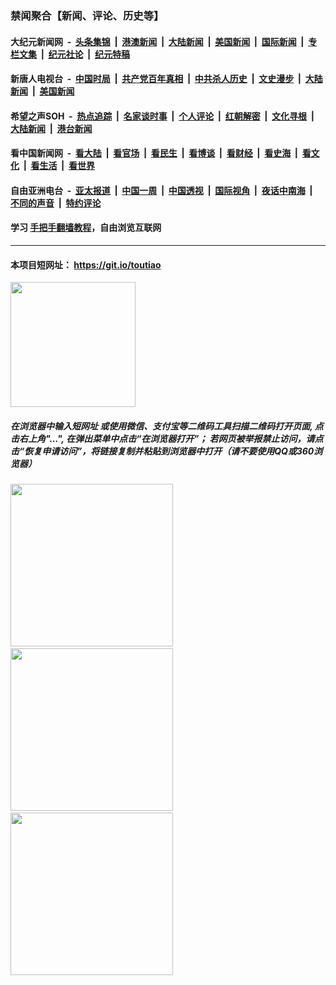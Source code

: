 ### 禁闻聚合【新闻、评论、历史等】

#### 大纪元新闻网 &nbsp;-&nbsp; [头条集锦](indexes/E头条集锦.md?t=02152233) &nbsp;|&nbsp; [港澳新闻](indexes/E港澳新闻.md?t=02152233)  &nbsp;|&nbsp; [大陆新闻](indexes/E大陆新闻.md?t=02152233) &nbsp;|&nbsp; [美国新闻](indexes/E美国新闻.md?t=02152233) &nbsp;|&nbsp; [国际新闻](indexes/E国际新闻.md?t=02152233) &nbsp;|&nbsp; [专栏文集](indexes/E专栏文集.md?t=02152233) &nbsp;|&nbsp; [纪元社论](indexes/E纪元社论.md?t=02152233) &nbsp;|&nbsp; [纪元特稿](indexes/E纪元特稿.md?t=02152233) 

#### 新唐人电视台 &nbsp;-&nbsp; [中国时局](indexes/N中国时局.md?t=02152233) &nbsp;|&nbsp; [共产党百年真相](indexes/N共产党百年真相.md?t=02152233) &nbsp;|&nbsp; [中共杀人历史](indexes/N中共杀人历史.md?t=02152233) &nbsp;|&nbsp; [文史漫步](indexes/N文史漫步.md?t=02152233) &nbsp;|&nbsp; [大陆新闻](indexes/N大陆新闻.md?t=02152233) &nbsp;|&nbsp; [美国新闻](indexes/N美国新闻.md?t=02152233)

#### 希望之声SOH &nbsp;-&nbsp; [热点追踪](indexes/H热点追踪.md?t=02152233) &nbsp;|&nbsp; [名家谈时事](indexes/H名家谈时事.md?t=02152233) &nbsp;|&nbsp; [个人评论](indexes/H个人评论.md?t=02152233)  &nbsp;|&nbsp; [红朝解密](indexes/H红朝解密.md?t=02152233) &nbsp;|&nbsp; [文化寻根](indexes/H文化寻根.md?t=02152233) &nbsp;|&nbsp; [大陆新闻](indexes/H大陆新闻.md?t=02152233) &nbsp;|&nbsp; [港台新闻](indexes/H港台新闻.md?t=02152233)

#### 看中国新闻网 &nbsp;-&nbsp; [看大陆](indexes/S看大陆.md?t=02152233) &nbsp;|&nbsp; [看官场](indexes/S看官场.md?t=02152233) &nbsp;|&nbsp; [看民生](indexes/S看民生.md?t=02152233)  &nbsp;|&nbsp; [看博谈](indexes/S看博谈.md?t=02152233) &nbsp;|&nbsp; [看财经](indexes/S看财经.md?t=02152233) &nbsp;|&nbsp; [看史海](indexes/S看史海.md?t=02152233) &nbsp;|&nbsp; [看文化](indexes/S看文化.md?t=02152233) &nbsp;|&nbsp; [看生活](indexes/S看生活.md?t=02152233) &nbsp;|&nbsp; [看世界](indexes/S看世界.md?t=02152233)

#### 自由亚洲电台 &nbsp;-&nbsp; [亚太报道](indexes/R亚太报道.md?t=02152233) &nbsp;|&nbsp; [中国一周](indexes/R中国一周.md?t=02152233) &nbsp;|&nbsp; [中国透视](indexes/R中国透视.md?t=02152233)  &nbsp;|&nbsp; [国际视角](indexes/R国际视角.md?t=02152233) &nbsp;|&nbsp; [夜话中南海](indexes/R夜话中南海.md?t=02152233) &nbsp;|&nbsp; [不同的声音](indexes/R不同的声音.md?t=02152233) &nbsp;|&nbsp; [特约评论](indexes/R特约评论.md?t=02152233)

#### 学习 [手把手翻墙教程](https://github.com/gfw-breaker/guides/wiki)，自由浏览互联网

----

#### 本项目短网址： https://git.io/toutiao
<img src="https://raw.githubusercontent.com/gfw-breaker/banned-news/master/scripts/img/qr.png" width="200px"/>  

##### 在浏览器中输入短网址 或使用微信、支付宝等二维码工具扫描二维码打开页面, 点击右上角"...", 在弹出菜单中点击“在浏览器打开”； 若网页被举报禁止访问，请点击“恢复申请访问”，将链接复制并粘贴到浏览器中打开（请不要使用QQ或360浏览器）

<img src="https://raw.githubusercontent.com/gfw-breaker/banned-news/master/scripts/img/1.png" width="260px"/> &nbsp; <img src="https://raw.githubusercontent.com/gfw-breaker/banned-news/master/scripts/img/2.png" width="260px"/> &nbsp; <img src="https://raw.githubusercontent.com/gfw-breaker/banned-news/master/scripts/img/3.png" width="260px"/>
